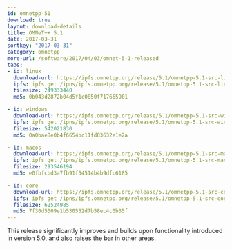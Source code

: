 ```yaml
---
id: omnetpp-51
download: true
layout: download-details
title: OMNeT++ 5.1
date: 2017-03-31
sortkey: "2017-03-31"
category: omnetpp
more-url: /software/2017/04/03/omnet-5-1-released
tabs:
- id: linux
  download-url: https://ipfs.omnetpp.org/release/5.1/omnetpp-5.1-src-linux.tgz
  ipfs: ipfs get /ipns/ipfs.omnetpp.org/release/5.1/omnetpp-5.1-src-linux.tgz
  filesize: 249333440
  md5: 0b043d2872b04d5f1c0850f717665901

- id: windows
  download-url: https://ipfs.omnetpp.org/release/5.1/omnetpp-5.1-src-windows.zip
  ipfs: ipfs get /ipns/ipfs.omnetpp.org/release/5.1/omnetpp-5.1-src-windows.zip
  filesize: 542021830
  md5: 0a0bae8e0b4f6654bc11fd83632e1e2a

- id: macos
  download-url: https://ipfs.omnetpp.org/release/5.1/omnetpp-5.1-src-macosx.tgz
  ipfs: ipfs get /ipns/ipfs.omnetpp.org/release/5.1/omnetpp-5.1-src-macosx.tgz
  filesize: 293546194
  md5: e0fbfcbd3a7fb91f54514b4b9dfc6185

- id: core
  download-url: https://ipfs.omnetpp.org/release/5.1/omnetpp-5.1-src-core.tgz
  ipfs: ipfs get /ipns/ipfs.omnetpp.org/release/5.1/omnetpp-5.1-src-core.tgz
  filesize: 62524985
  md5: 7f30d5009e1b530552d7b58ec4c0b35f
---
```


This release significantly improves and builds upon functionality introduced in
version 5.0, and also raises the bar in other areas.
